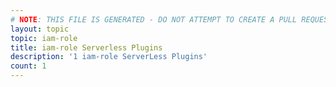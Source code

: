 ```yaml
---
# NOTE: THIS FILE IS GENERATED - DO NOT ATTEMPT TO CREATE A PULL REQUEST TO UPDATE THE DATA. 
layout: topic
topic: iam-role
title: iam-role Serverless Plugins
description: '1 iam-role ServerLess Plugins'
count: 1
---
```

